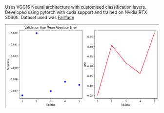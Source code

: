 Uses VGG16 Neural architecture with customised classification layers. Developed using pytorch with cuda support and trained on Nvidia RTX 3060ti. Dataset used was [Fairface](https://huggingface.co/datasets/HuggingFaceM4/FairFace)

![Performance Metrics](https://github.com/bornfire123/Age_Gender_Prediction/blob/main/metrics.jpg)
